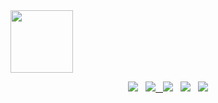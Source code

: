 <img src="https://capsule-render.vercel.app/api?type=waving&theme=cobalt&height=50&section=header" height="100" />
<p align="center"> 
<a href="https://dev.to/mhcrocky"><img src="https://img.icons8.com/color/48/000000/domain.png"/></a>
&nbsp;
<a href="https://github.com/mhcrocky"><img src="https://img.icons8.com/fluency/48/000000/github.png"/>
&nbsp;
<a href="https://t.me/mhcrocky"><img src="https://img.icons8.com/fluency/48/000000/telegram-app.png"/></a>
&nbsp;
<a href="https://join.skype.com/invite/Xrmb1BAOOHgf"><img src="https://img.icons8.com/fluency/48/000000/skype.png"/></a>
&nbsp;
<a href="mailto:larastar721@gmail.com"><img src="https://img.icons8.com/fluency/48/000000/circled-envelope.png"/></a>
</p>

